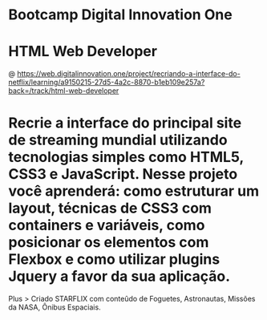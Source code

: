 # Bootcamp Digital Innovation One
# HTML Web Developer
@ https://web.digitalinnovation.one/project/recriando-a-interface-do-netflix/learning/a9150215-27d5-4a2c-8870-b1eb109e257a?back=/track/html-web-developer
# Recrie a interface do principal site de streaming mundial utilizando tecnologias simples como HTML5, CSS3 e JavaScript. Nesse projeto você aprenderá: como estruturar um layout, técnicas de CSS3 com containers e variáveis, como posicionar os elementos com Flexbox e como utilizar plugins Jquery a favor da sua aplicação.
Plus > Criado STARFLIX com conteûdo de Foguetes, Astronautas, Missões da NASA, Ônibus Espaciais.